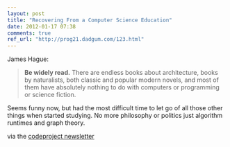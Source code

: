 ```yaml
---
layout: post
title: "Recovering From a Computer Science Education"
date: 2012-01-17 07:38
comments: true
ref_url: "http://prog21.dadgum.com/123.html"
---
```

James Hague:
> **Be widely read.** There are endless books about architecture, books by naturalists, both classic and popular modern novels, and most of them have absolutely nothing to do with computers or programming or science fiction.

Seems funny now, but had the most difficult time to let go of all those other things when started studying. No more philosophy or politics just algorithm runtimes and graph theory.

via the [codeproject newsletter](http://www.codeproject.com/)